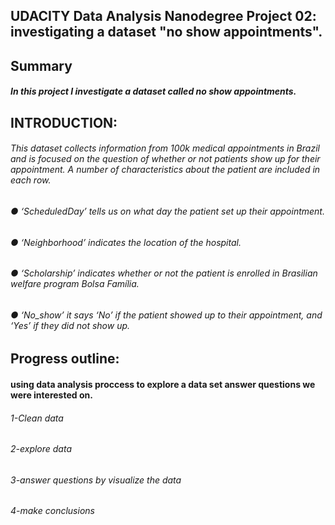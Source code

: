 ## 		UDACITY Data Analysis Nanodegree Project 02: investigating a dataset "no show appointments".
## Summary
##### In this project I investigate a dataset called no show appointments.
## INTRODUCTION:
###### This dataset collects information from 100k medical appointments in Brazil and is focused on the question of whether or not patients show up for their appointment. A number of characteristics about the patient are included in each row.
###### ● ‘ScheduledDay’ tells us on what day the patient set up their appointment.
###### ● ‘Neighborhood’ indicates the location of the hospital.
###### ● ‘Scholarship’ indicates whether or not the patient is enrolled in Brasilian welfare program Bolsa Família.
###### ● ‘No_show’ it says ‘No’ if the patient showed up to their appointment, and ‘Yes’ if they did not show up.
#####
## Progress outline:
#### using data analysis proccess to explore a data set answer questions we were interested on.
###### 1-Clean data
###### 2-explore data
###### 3-answer questions by visualize the data
###### 4-make conclusions

